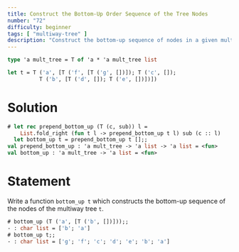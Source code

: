 ```yaml
---
title: Construct the Bottom-Up Order Sequence of the Tree Nodes
number: "72"
difficulty: beginner
tags: [ "multiway-tree" ]
description: "Construct the bottom-up sequence of nodes in a given multiway tree."
---
```


```ocaml
type 'a mult_tree = T of 'a * 'a mult_tree list

let t = T ('a', [T ('f', [T ('g', [])]); T ('c', []);
          T ('b', [T ('d', []); T ('e', [])])])
```

# Solution

```ocaml
# let rec prepend_bottom_up (T (c, sub)) l =
    List.fold_right (fun t l -> prepend_bottom_up t l) sub (c :: l)
  let bottom_up t = prepend_bottom_up t [];;
val prepend_bottom_up : 'a mult_tree -> 'a list -> 'a list = <fun>
val bottom_up : 'a mult_tree -> 'a list = <fun>
```

# Statement

Write a function `bottom_up t` which constructs the bottom-up sequence
of the nodes of the multiway tree `t`.

```ocaml
# bottom_up (T ('a', [T ('b', [])]));;
- : char list = ['b'; 'a']
# bottom_up t;;
- : char list = ['g'; 'f'; 'c'; 'd'; 'e'; 'b'; 'a']
```
